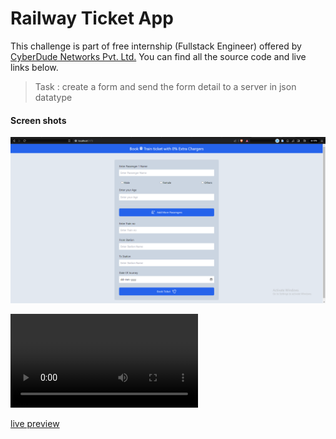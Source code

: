 # Railway Ticket App

This challenge is part of free internship (Fullstack Engineer) offered by [CyberDude Networks Pvt. Ltd.](https://cyberdudenetworks.com) You can find all the source code and live links below.

> Task : create a form and send the form detail to a server in json datatype

#### Screen shots

![screenshot](./public/Screenshot-of-railway-ticket-app.png)

![screenshot](./public/form-data-server.mp4)

[live preview ](https://sharif-22.github.io/cyberdude-challenges/javascript%20dom/02-railway-tkt-app/dist/)

<!-- ### start the server

cd .\server\

<!-- start server using -->

<!-- json-server --watch data.json -->
